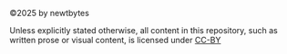 ©2025 by newtbytes

Unless explicitly stated otherwise, all content in this repository, such as written prose or visual content, is licensed under [CC-BY](https://creativecommons.org/licenses/by/4.0/)
